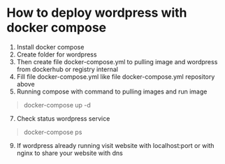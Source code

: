 # How to deploy wordpress with docker compose
1. Install docker compose
2. Create folder for wordpress
3. Then create file docker-compose.yml to pulling image and wordpress from dockerhub or registry internal
4. Fill file docker-compose.yml like file docker-compose.yml repository above
5. Running compose with command to pulling images and run image
>docker-compose up -d
7. Check status wordpress service 
>docker-compose ps
9. If wordpress already running visit website with localhost:port or with nginx to share your website with dns
